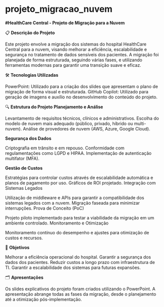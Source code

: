 # projeto_migracao_nuvem

**#HealthCare Central - Projeto de Migração para a Nuvem**

📋 **Descrição do Projeto**

Este projeto envolve a migração dos sistemas do hospital HealthCare Central para a nuvem, visando melhorar a eficiência, escalabilidade e segurança no tratamento de dados sensíveis dos pacientes. A migração foi planejada de forma estruturada, seguindo várias fases, e utilizando ferramentas modernas para garantir uma transição suave e eficaz.

🛠️ **Tecnologias Utilizadas**

PowerPoint: Utilizado para a criação dos slides que apresentam o plano de migração de forma visual e estruturada.
GitHub Copilot: Utilizado para geração de imagens e auxílio no desenvolvimento do conteúdo do projeto.

🔍 **Estrutura do Projeto**
**Planejamento e Análise**

Levantamento de requisitos técnicos, clínicos e administrativos.
Escolha do modelo de nuvem mais adequado (público, privado, híbrido ou multi-nuvem).
Análise de provedores de nuvem (AWS, Azure, Google Cloud).

**Segurança dos Dados**

Criptografia em trânsito e em repouso.
Conformidade com regulamentações como LGPD e HIPAA.
Implementação de autenticação multifator (MFA).

**Gestão de Custos**

Estratégias para controlar custos através de escalabilidade automática e planos de pagamento por uso.
Gráficos de ROI projetado.
Integração com Sistemas Legados

Utilização de middleware e APIs para garantir a compatibilidade dos sistemas legados com a nuvem.
Migração faseada para minimizar interrupções.
Prova de Conceito (PoC)

Projeto piloto implementado para testar a viabilidade da migração em um ambiente controlado.
Monitoramento e Otimização

Monitoramento contínuo do desempenho e ajustes para otimização de custos e recursos.

🎯 **Objetivos**

Melhorar a eficiência operacional do hospital.
Garantir a segurança dos dados dos pacientes.
Reduzir custos a longo prazo com infraestrutura de TI.
Garantir a escalabilidade dos sistemas para futuras expansões.

🗂️ **Apresentações**

Os slides explicativos do projeto foram criados utilizando o PowerPoint. A apresentação abrange todas as fases da migração, desde o planejamento até a otimização pós-implementação.


